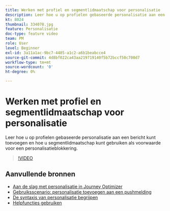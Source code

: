 ```yaml
---
title: Werken met profiel en segmentlidmaatschap voor personalisatie
description: Leer hoe u op profielen gebaseerde personalisatie aan een bericht kunt toevoegen en hoe u segmentlidmaatschap kunt gebruiken als voorwaarde voor een personalisatieblokkering.
kt: 8024
thumbnail: 334078.jpg
feature: Personalisatie
doc-type: feature video
team: PM
role: User
level: Beginner
exl-id: 3a11a1ac-9bc7-4485-a1c2-a6b1beabcce4
source-git-commit: 4d8bf022ca43aa219719140f5b72bccf50c700d7
workflow-type: tm+mt
source-wordcount: '0'
ht-degree: 0%

---
```


# Werken met profiel en segmentlidmaatschap voor personalisatie

Leer hoe u op profielen gebaseerde personalisatie aan een bericht kunt toevoegen en hoe u segmentlidmaatschap kunt gebruiken als voorwaarde voor een personalisatieblokkering.

>[!VIDEO](https://video.tv.adobe.com/v/334078?quality=12)

## Aanvullende bronnen

* [Aan de slag met personalisatie in Journey Optimizer](https://experienceleague.adobe.com/docs/journey-optimizer/using/personalization/personalize.html?lang=nl)
* [Gebruiksscenario: personalisatie toevoegen aan een pushmelding](https://experienceleague.adobe.com/docs/journey-optimizer/using/personalization/personalization-use-cases/personalization-use-case.html)
* [De syntaxis van personalisatie begrijpen](https://experienceleague.adobe.com/docs/journey-optimizer/using/personalization/personalization-syntax.html?lang=nl)
* [Helpfuncties gebruiken](https://experienceleague.adobe.com/docs/journey-optimizer/using/personalization/functions/functions.html?lang=nl)
